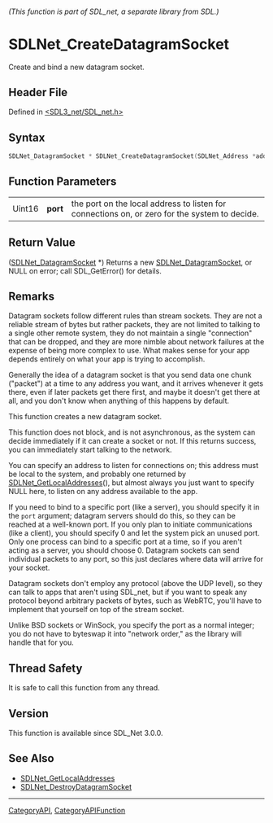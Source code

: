 ###### (This function is part of SDL_net, a separate library from SDL.)
# SDLNet_CreateDatagramSocket

Create and bind a new datagram socket.

## Header File

Defined in [<SDL3_net/SDL_net.h>](https://github.com/libsdl-org/SDL_net/blob/main/include/SDL3_net/SDL_net.h)

## Syntax

```c
SDLNet_DatagramSocket * SDLNet_CreateDatagramSocket(SDLNet_Address *addr, Uint16 port);
```

## Function Parameters

|        |          |                                                                                               |
| ------ | -------- | --------------------------------------------------------------------------------------------- |
| Uint16 | **port** | the port on the local address to listen for connections on, or zero for the system to decide. |

## Return Value

([SDLNet_DatagramSocket](SDLNet_DatagramSocket) *) Returns a new
[SDLNet_DatagramSocket](SDLNet_DatagramSocket), or NULL on error; call
SDL_GetError() for details.

## Remarks

Datagram sockets follow different rules than stream sockets. They are not a
reliable stream of bytes but rather packets, they are not limited to
talking to a single other remote system, they do not maintain a single
"connection" that can be dropped, and they are more nimble about network
failures at the expense of being more complex to use. What makes sense for
your app depends entirely on what your app is trying to accomplish.

Generally the idea of a datagram socket is that you send data one chunk
("packet") at a time to any address you want, and it arrives whenever it
gets there, even if later packets get there first, and maybe it doesn't get
there at all, and you don't know when anything of this happens by default.

This function creates a new datagram socket.

This function does not block, and is not asynchronous, as the system can
decide immediately if it can create a socket or not. If this returns
success, you can immediately start talking to the network.

You can specify an address to listen for connections on; this address must
be local to the system, and probably one returned by
[SDLNet_GetLocalAddresses](SDLNet_GetLocalAddresses)(), but almost always
you just want to specify NULL here, to listen on any address available to
the app.

If you need to bind to a specific port (like a server), you should specify
it in the `port` argument; datagram servers should do this, so they can be
reached at a well-known port. If you only plan to initiate communications
(like a client), you should specify 0 and let the system pick an unused
port. Only one process can bind to a specific port at a time, so if you
aren't acting as a server, you should choose 0. Datagram sockets can send
individual packets to any port, so this just declares where data will
arrive for your socket.

Datagram sockets don't employ any protocol (above the UDP level), so they
can talk to apps that aren't using SDL_net, but if you want to speak any
protocol beyond arbitrary packets of bytes, such as WebRTC, you'll have to
implement that yourself on top of the stream socket.

Unlike BSD sockets or WinSock, you specify the port as a normal integer;
you do not have to byteswap it into "network order," as the library will
handle that for you.

## Thread Safety

It is safe to call this function from any thread.

## Version

This function is available since SDL_Net 3.0.0.

## See Also

- [SDLNet_GetLocalAddresses](SDLNet_GetLocalAddresses)
- [SDLNet_DestroyDatagramSocket](SDLNet_DestroyDatagramSocket)

----
[CategoryAPI](CategoryAPI), [CategoryAPIFunction](CategoryAPIFunction)


